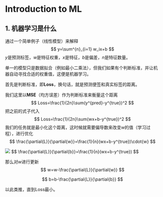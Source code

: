 <script src="https://cdn.mathjax.org/mathjax/latest/MathJax.js?config=TeX-AMS-MML_HTMLorMML" type="text/javascript"></script>
<script type="text/x-mathjax-config">
  MathJax.Hub.Config({
    tex2jax: {
      inlineMath: [ ['$','$'], ["\\(","\\)"] ],
      processEscapes: true
    }
  });
</script>
# Introduction to ML
##  1. 机器学习是什么

通过一个简单例子（线性模型）来解释
$$
y=\sum^{n}_{i=1} w_ix+b
$$
$y$是预测标签，$w$是特征权重，$x$是特征，$b$是偏差，$n$是特征数量。

单一的模型只是数据拟合（例如最小二乘法），但我们如果有个判断标准，并让机器自动寻找合适的权重值，这便是机器学习。



首先是判断标准，即**Loss**，换句话，就是预测便签和真实标签的距离。

我们这里以**MSE**（均方误差）作为判断标准来衡量这个距离
$$
Loss=\frac{1}{2n}\sum(y^{pred}-y^{true})^2
$$
把之前的式子代入
$$
Loss=\frac{1}{2n}\sum(wx+b-y^{true})^2
$$
我们的任务就是最小化这个距离，这时候就需要偏导数来改变$w$的值（学习过程），进行优化
$$
\frac{\partial{L}}{\partial{w}}=\frac{1}{n}(wx+b-y^{true})\cdot{w}
$$

<img src="http://chart.googleapis.com/chart?cht=tx&chl=\Large x=\frac{-b\pm\sqrt{b^2-4ac}}{2a}" style="border:none;">
$$
\frac{\partial{L}}{\partial{b}}=\frac{1}{n}(wx+b-y^{true})
$$

那么对$w$进行更新
$$
w=w-\frac{\partial{L}}{\partial{w}}
$$

$$
b=b-\frac{\partial{L}}{\partial{b}}
$$

以此类推，直到Loss最小。

